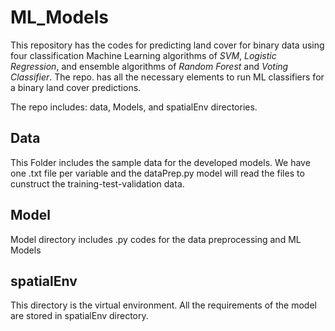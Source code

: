 # ML_Models
This repository has the codes for predicting land cover for binary data using four classification Machine Learning algorithms of *SVM*, *Logistic Regression*, and ensemble algorithms of *Random Forest* and *Voting Classifier*. The repo. has all the necessary elements to run ML classifiers for a binary land cover predictions.

The repo includes: data, Models, and spatialEnv directories.

## Data
This Folder includes the sample data for the developed models. We have one .txt file per variable and the dataPrep.py model will read the files to cunstruct the training-test-validation data.

## Model
Model directory includes .py codes for the data preprocessing and ML Models

## spatialEnv
This directory is the virtual environment. All the requirements of the model are stored in spatialEnv directory. 

